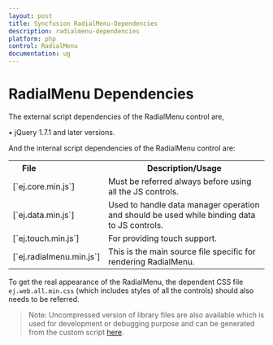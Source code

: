 ```yaml
---
layout: post
title: Syncfusion RadialMenu-Dependencies
description: radialmenu-dependencies
platform: php
control: RadialMenu
documentation: ug
---
```


# RadialMenu Dependencies

The external script dependencies of the RadialMenu control are,

•	jQuery 1.7.1 and later versions.

And the internal script dependencies of the RadialMenu control are:

<table>
<tr>
<th>
File                          </th><th>
Description/Usage</th></tr>
<tr>
<td>
[`ej.core.min.js`]</td><td>
Must be referred always before using all the JS controls.</td></tr>
<tr>
<td>
[`ej.data.min.js`]</td><td>
Used to handle data manager operation and should be used while binding data to JS controls.</td></tr>
<tr>
<td>
[`ej.touch.min.js`]</td><td>
For providing touch support.</td></tr>
<tr>
<td>
[`ej.radialmenu.min.js`]</td><td>
This is the main source file specific for rendering RadialMenu.</td></tr>
</table>
 
To get the real appearance of the RadialMenu, the dependent CSS file `ej.web.all.min.css` (which includes styles of all the controls) should also needs to be referred.

>Note: Uncompressed version of library files are also available which is used for development or debugging purpose and can be generated from the custom script [here](http://csg.syncfusion.com/).
